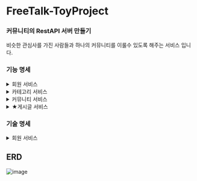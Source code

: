 # FreeTalk-ToyProject
### 커뮤니티의 RestAPI 서버 만들기

비슷한 관심사를 가진 사람들과 하나의 커뮤니티를 이룰수 있도록 해주는 서비스 입니다.

### 기능 명세
<details>
    <summary>회원 서비스</summary>
</br>
    
- 회원 가입/탈퇴, 이메일 인증, 로그인, 로그아웃, 정보 조회/수정
- 사용자 권한
    - 인증필요, 일반 사용자, 읽기 권한, 쓰기 권한, 모든 권한     
- (관리자)사용자 리스트 조회
    -  이름,닉네임,이메일 의 키워드로 검색 
    -  권한,상태,가입된 커뮤니티 등의 조건 검색 가능
</br>

- 예시 이미지- 사용자 리스트 조회</br>
  
![image](https://github.com/cutegyuseok/FreeTalk-ToyProject/assets/103543611/4969e1d0-3339-4342-9a93-4ff22669ef60)
![image](https://github.com/cutegyuseok/FreeTalk-ToyProject/assets/103543611/b295f0cc-fb9f-4ef0-a31f-ad4a5cf98269)

</details>
<details>
    <summary>카테고리 서비스</summary>
</br>
    
- Self join을 활용한 무한 depth의 카테고리 기능
- (관리자)카테고리 생성,수정,삭제
- 카테고리 조회 기능
</br>

- 예시 이미지- 카테고리 조회 일부분</br>
  
![image](https://github.com/cutegyuseok/FreeTalk-ToyProject/assets/103543611/dcea0df5-b7bf-46d9-a677-1e34c6695ca3)


</br>

</details>
<details>
    <summary>커뮤니티 서비스</summary>
</br>
    
- 커뮤니티 CRUD,가입/탈퇴
- 사용자가 가입한 커뮤니티 조회
- 커뮤니티 검색
    - 최신순, 인원순, 게시글순 등의 동적 정렬 기능
    - 카테고리 조건 기능
    - 키워드 검색 기능 
</br>

-예시 이미지- 커뮤니티 단일 조회</br>

![image](https://github.com/cutegyuseok/FreeTalk-ToyProject/assets/103543611/95f83d0a-feee-4b64-b693-3d5b91ea0a27)



</br>

</details>

<details>
    <summary><span>★</span>게시글 서비스</summary>
</br>
    
- 게시글 CRUD( 커뮤니티 가입 후 원하는 커뮤니티에 게시)
- <span>★</span>게시글 조회
  - 다양한 검색 타입 지원
      - 제목, 내용, 닉네임, 제목&내용, 전부&HashTag 등의 동적인 타입 지원
  - 다양한 정렬 지원 
      - 최신순, 오래된 순, 조회수 순, 좋아요 순
  - 다양한 조건
      - 커뮤니티 조건, 작성자 조건, 최소 좋아요 조건, 최소 조회수 조건, 게시 날짜 조건, 게시글 종류 조건
  
</br>
  
![image](https://github.com/cutegyuseok/FreeTalk-ToyProject/assets/103543611/e4ccb664-61e7-400a-ade9-dfd955723bb9)


  
- Self join을 활용한 무한 대댓글 기능과 CRUD</br>
</br>

- 예시 이미지- 게시글의 댓글 조회 일부분</br>
  
![image](https://github.com/cutegyuseok/FreeTalk-ToyProject/assets/103543611/065539de-2b33-4159-8bf5-450d05997cec)

</br>

</details>

### 기술 명세

<details>
    <summary>회원 서비스</summary>
</br>
    
- Spring-Security와 JWT를 활용한 회원 인증 서비스 구현
- Redis를 활용한 토큰 인증 방식과, 이메일 인증 방식 구현
- Security의 Role을 Customzie하여 다양한 권한 구현( ex: 읽기 권한, 쓰기 권한)
- QueryDsl을 이용한 사용자 검색의 동적 쿼리 지원</br>
    
[회원 서비스 부분](https://github.com/cutegyuseok/FreeTalk-ToyProject/tree/master/src/main/java/com/cutegyuseok/freetalk/auth)</br>

</details>


## ERD</br>
![image](https://github.com/cutegyuseok/FreeTalk-ToyProject/assets/103543611/d4839a72-b232-4460-99c3-49f4084a2eaf)
